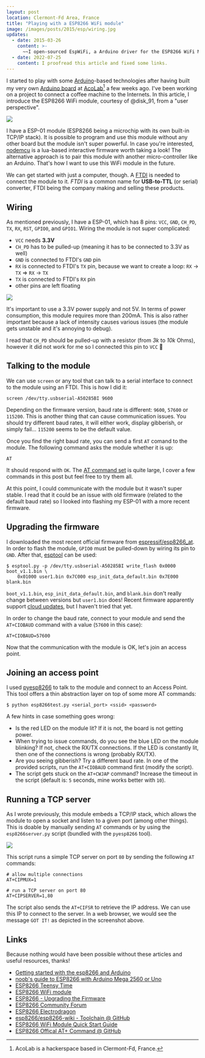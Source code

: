 ```yaml
---
layout: post
location: Clermont-Fd Area, France
title: "Playing with a ESP8266 WiFi module"
image: /images/posts/2015/esp/wiring.jpg
updates:
  - date: 2015-03-26
    content: >-
      ~~I open-sourced EspWiFi, a Arduino driver for the ESP8266 WiFi Module.~~
  - date: 2022-07-25
    content: I proofread this article and fixed some links.
---
```


I started to play with some [Arduino][]-based technologies after having built my
very own [Arduino board][arduino diy] at [AcoLab](https://acolab.fr/)[^1] a few
weeks ago. I've been working on a project to connect a coffee machine to the
Internets. In this article, I introduce the ESP8266 WiFi module, courtesy of
@disk_91, from a "user perspective".

[^1]: AcoLab is a hackerspace based in Clermont-Fd, France.

![](/images/posts/2015/03/esp8266.jpg)

I have a ESP-01 module (ESP8266 being a microchip with its own built-in TCP/IP
stack). It is possible to program and use this module without any other board
but the module isn't super powerful. In case you're interested, [nodemcu][] is a
lua-based interactive firmware worth taking a look! The alternative approach is
to pair this module with another micro-controller like an Arduino. That's how I
want to use this WiFi module in the future.

We can get started with just a computer, though. A [FTDI][] is needed to connect
the module to it. _FTDI_ is a common name for **USB-to-TTL** (or serial)
converter, FTDI being the company making and selling these products.

## Wiring

As mentioned previously, I have a ESP-01, which has 8 pins: `VCC`, `GND`,
`CH_PD`, `TX`, `RX`, `RST`, `GPIO0`, and `GPIO1`. Wiring the module is not
super complicated:

- `VCC` needs **3.3V**
- `CH_PD` has to be pulled-up (meaning it has to be connected to 3.3V as well)
- `GND` is connected to FTDI's `GND` pin
- `RX` is connected to FTDI's `TX` pin, because we want to create a loop: `RX`
  -> `TX` => `RX` -> `TX`
- `TX` is connected to FTDI's `RX` pin
- other pins are left floating

![](/images/posts/2015/03/sketch.png)

It's important to use a 3.3V power supply and not 5V. In terms of power
consumption, this module requires more than 200mA. This is also rather important
because a lack of intensity causes various issues (the module gets unstable and
it's annoying to debug).

I read that `CH_PD` should be pulled-up with a resistor (from _3k_ to _10k_
Ohms), however it did not work for me so I connected this pin to `VCC` 🙈

## Talking to the module

We can use `screen` or any tool that can talk to a serial interface to connect
to the module using an FTDI. This is how I did it:

```
screen /dev/tty.usbserial-A50285BI 9600
```

Depending on the firmware version, baud rate is different: `9600`, `57600` or
`115200`. This is another thing that can cause communication issues. You should
try different baud rates, it will either work, display gibberish, or simply
fail... `115200` seems to be the default value.

Once you find the right baud rate, you can send a first `AT` comand to the
module. The following command asks the module whether it is up:

```
AT
```

It should respond with `OK`. The [AT command set][] is quite large, I cover a
few commands in this post but feel free to try them all.

At this point, I could communicate with the module but it wasn't super stable. I
read that it could be an issue with old firmware (related to the default baud
rate) so I looked into flashing my ESP-01 with a more recent firmware.

## Upgrading the firmware

I downloaded the most recent official firmware from [espressif/esp8266_at][]. In
order to flash the module, `GPIO0` must be pulled-down by wiring its pin to
`GND`. After that, [esptool](https://github.com/themadinventor/esptool) can be
used:

``` console
$ esptool.py -p /dev/tty.usbserial-A50285BI write_flash 0x0000 boot_v1.1.bin \
    0x01000 user1.bin 0x7C000 esp_init_data_default.bin 0x7E000 blank.bin
```

`boot_v1.1.bin`, `esp_init_data_default.bin`, and `blank.bin` don't really
change between versions but `user1.bin` does! Recent firmware apparently support
[cloud updates][], but I haven't tried that yet.

In order to change the baud rate, connect to your module and send the
`AT+CIOBAUD` command with a value (`57600` in this case):

```
AT+CIOBAUD=57600
```

Now that the communication with the module is OK, let's join an access point.

## Joining an access point

I used [pyesp8266](https://github.com/guyz/pyesp8266) to talk to the module and
connect to an Access Point. This tool offers a thin abstraction layer on top of
some more AT commands:

```console
$ python esp8266test.py <serial_port> <ssid> <password>
```

A few hints in case something goes wrong:

- Is the red LED on the module lit? If it is not, the board is not getting
  power.
- When trying to issue commands, do you see the blue LED on the module blinking?
  If not, check the RX/TX connections. If the LED is constantly lit, then one of
  the connections is wrong (probably RX/TX).
- Are you seeing gibberish? Try a different baud rate. In one of the provided
  scripts, run the `AT+CIOBAUD` command first (modify the script).
- The script gets stuck on the `AT+CWJAP` command? Increase the timeout in the
  script (default is: `5` seconds, mine works better with `10`).

## Running a TCP server

As I wrote previously, this module embeds a TCP/IP stack, which allows the
module to open a socket and listen to a given port (among other things). This is
doable by manually sending `AT` commands or by using the `esp8266server.py`
script (bundled with the `pyesp8266` tool).

![](/images/posts/2015/03/screen.png)

This script runs a simple TCP server on port `80` by sending the following `AT`
commands:

```
# allow multiple connections
AT+CIPMUX=1

# run a TCP server on port 80
AT+CIPSERVER=1,80
```

The script also sends the `AT+CIFSR` to retrieve the IP address. We can use this
IP to connect to the server. In a web browser, we would see the message `GOT
IT!` as depicted in the screenshot above.

## Links

Because nothing would have been possible without these articles and useful
resources, thanks!

- [Getting started with the esp8266 and Arduino](http://www.madebymarket.com/blog/dev/getting-started-with-esp8266.html)
- [noob's guide to ESP8266 with Arduino Mega 2560 or Uno](http://shin-ajaran.blogspot.fr/2014/12/noobs-guide-to-esp8266-with-arduino.html)
- [ESP8266 Teensy Time](http://www.cse.dmu.ac.uk/~sexton/ESP8266/)
- [ESP8266 WiFi module](http://tomeko.net/other/ESP8266/)
- [ESP8266 - Upgrading the Firmware](https://www.ukhas.net/wiki/esp8266/firmware_update)
- [ESP8266 Community Forum](http://www.esp8266.com/)
- [ESP8266 Electrodragon](http://www.electrodragon.com/w/ESP8266)
- [esp8266/esp8266-wiki - Toolchain @ GitHub](https://github.com/esp8266/esp8266-wiki)
- [ESP8266 WiFi Module Quick Start Guide](http://www.labradoc.com/i/follower/p/notes-esp8266)
- [ESP8266 Offical AT+ Command @ GitHub](https://github.com/espressif/esp8266_at)

[arduino]: https://www.arduino.cc/
[arduino diy]: https://redmine.acolab.fr/projects/yabbas-v1/wiki/YABBAS
[ftdi]: https://en.wikipedia.org/wiki/FTDI
[at command set]: https://github.com/espressif/esp8266_at/wiki/AT_Description
[espressif/esp8266_at]: https://github.com/espressif/esp8266_at/tree/master/bin
[cloud updates]: https://www.electrodragon.com/cloud-updating-your-wi07c-esp8266-now/
[nodemcu]: https://github.com/nodemcu/nodemcu-firmware
